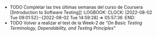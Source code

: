 - TODO Completar las tres últimas semanas del curso de Coursera [[Introduction to Software Testing]]
  :LOGBOOK:
  CLOCK: [2022-08-02 Tue 09:01:52]--[2022-08-02 Tue 14:59:28] =>  05:57:36
  :END:
- TODO Volver a realizar el test de la Week-2 de *"On Basic Testing Terminology, Dependability, and Testing Principles"*